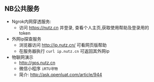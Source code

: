
## NB公共服务

* Ngrok内网穿透服务: 
	* 访问 https://nutz.cn 并登录, 查看个人主页,获取使用帮助及登录用的token
* 外网ip探查服务
	* 浏览器访问 http://ip.nutz.cn/ 可看网页版帮助
	* 在服务器执行 `curl ip.nutz.cn` 可返回其外网ip
* 物联网演示
	* http://gps.nutz.cn
	* 微信小程序 `iRTU寻物`
	* 简介: http://ask.openluat.com/article/944